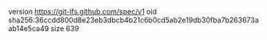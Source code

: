 version https://git-lfs.github.com/spec/v1
oid sha256:36ccdd800d8e23eb3dbcb4b21c6b0cd5ab2e19db30fba7b263673aab14e5ca49
size 639
